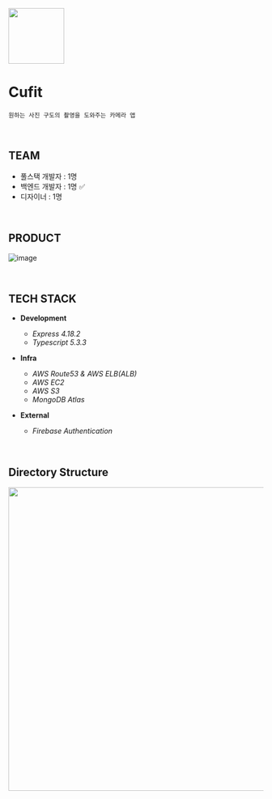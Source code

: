 <p align="left"><img src="https://github.com/user-attachments/assets/f956b90b-99c7-4e98-9107-cb7c1d3f812c" height=110></p>

# Cufit
```
원하는 사진 구도의 촬영을 도와주는 카메라 앱
```

<br>

## TEAM
- 풀스택 개발자 : 1명
- 백엔드 개발자 : 1명  ✅
- 디자이너 : 1명

<br>

## PRODUCT
![image](https://github.com/user-attachments/assets/df1548f7-8235-411f-9ec4-4d5975b7d305)

<br>

## TECH STACK
- **Development**
  - *Express 4.18.2*
  - *Typescript 5.3.3*

- **Infra**
  - *AWS Route53 & AWS ELB(ALB)*
  - *AWS EC2*
  - *AWS S3*
  - *MongoDB Atlas*

- **External**
  - *Firebase Authentication*

<br>

## Directory Structure
<img src="https://github.com/user-attachments/assets/e67a7556-c1bf-444a-ab6b-0141d6b81bbb" width="600"/>
